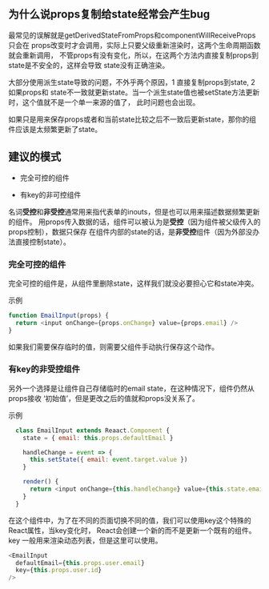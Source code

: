 
## 为什么说props复制给state经常会产生bug

最常见的误解就是getDerivedStateFromProps和componentWillReceiveProps只会在
props改变时才会调用，实际上只要父级重新渲染时，这两个生命周期函数就会重新调用，
不管props有没有变化，所以，在这两个方法内直接复制props到state是不安全的，这样会导致
state没有正确渲染。

大部分使用派生state导致的问题，不外乎两个原因，1 直接复制props到state, 2 如果props和
state不一致就更新state。当一个派生state值也被setState方法更新时，这个值就不是一个单一来源的值了，
此时问题也会出现。

如果只是用来保存props或者和当前state比较之后不一致后更新state，那你的组件应该是太频繁更新了state。

## 建议的模式

- 完全可控的组件

- 有key的非可控组件

名词**受控**和**非受控**通常用来指代表单的inouts，但是也可以用来描述数据频繁更新的组件。
用props传入数据的话，组件可以被认为是**受控**（因为组件被父级传入的props控制），数据只保存
在组件内部的state的话，是**非受控**组件（因为外部没办法直接控制state）。

### 完全可控的组件

完全可控的组件是，从组件里删除state，这样我们就没必要担心它和state冲突。

示例

```js
function EmailInput(props) {
  return <input onChange={props.onChange} value={props.email} />
}
```
如果我们需要保存临时的值，则需要父组件手动执行保存这个动作。

### 有key的非受控组件

另外一个选择是让组件自己存储临时的email state，在这种情况下，组件仍然从props接收
‘初始值’，但是更改之后的值就和props没关系了。

示例

```js
  class EmailInput extends Reaact.Component {
    state = { email: this.props.defaultEmail }

    handleChange = event => {
      this.setState({ email: event.target.value })
    }

    render() {
      return <input onChange={this.handleChange} value={this.state.email} />
    }
  }
```

在这个组件中，为了在不同的页面切换不同的值，我们可以使用key这个特殊的React属性，当key变化时，
React会创建一个新的而不是更新一个既有的组件。key 一般用来渲染动态列表，但是这里可以使用。

```js
<EmailInput
  defaultEmail={this.props.user.email}
  key={this.props.user.id}
/>
```